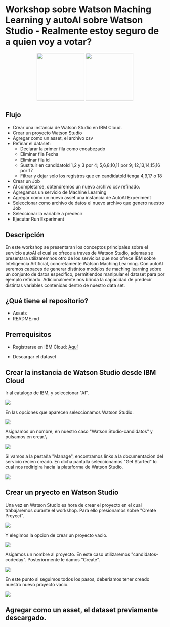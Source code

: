 # Workshop sobre Watson Maching Learning y autoAI sobre Watson Studio - Realmente estoy seguro de a quien voy a votar?

<p align="center">
  <img src="assets/machinglearning.png" width="150" length="200">
  <img src="assets/studio.png" width="150" length="200">
</p>

## Flujo

* Crear una instancia de Watson Studio en IBM Cloud.
* Crear un proyecto Watson Studio
* Agregar como un asset, el archivo csv
* Refinar el dataset:
  * Declarar la primer fila como encabezado
  * Eliminar fila Fecha
  * Eliminar fila id
  * Sustituir en candidatoId 1,2 y 3 por 4; 5,6,8,10,11 por 9; 12,13,14,15,16 por 17
  * Filtrar y dejar solo los registros que en candidatoId tenga 4,9,17 o 18
* Crear un Job
* Al completarse, obtendremos un nuevo archivo csv refinado.
* Agregamos un servicio de Machine Learning
* Agregar como un nuevo asset una instancia de AutoAI Experiment
* Seleccionar como archivo de datos el nuevo archivo que genero nuestro Job
* Seleccionar la variable a predecir
* Ejecutar Run Experiment


## Descripción

En este workshop se presentaran los conceptos principales sobre el servicio autoAI el cual se ofrece a traves de Watson Studio, ademas se presentara utilizaremnos otro de los servicios que nos ofrece IBM sobre Inteligencia Artificial, concretamente Watson Maching Learning. Con autoAI seremos capaces de generar distintos modelos de maching learning sobre un conjunto de datos especifico, permitiendos manipular el dataset para por ejemplo refinarlo. Adicionalmente nos brinda la capacidad de predecir distintas variables contenidas dentro de nuestro data set. 

## ¿Qué tiene el repositorio?
- Assets
- README.md


## Prerrequisitos
* Registrarse en IBM Cloud: [Aquí](https://cloud.ibm.com/registration)

* Descargar el dataset

## Crear la instancia de Watson Studio desde IBM Cloud

Ir al catalogo de IBM, y seleccionar "AI".

![](/./assets/catalogo.png)

En las opciones que aparecen seleccionamos Watson Studio.

![](/./assets/studio.png)

Asignamos un nombre, en nuestro caso "Watson Studio-candidatos" y pulsamos en crear.\

![](/./assets/crearstudio.png)

Si vamos a la pestaña "Manage", encontramos links a la documentacion del servicio recien creado. En dicha pantalla seleccionamos "Get Started" lo cual nos redirigira hacia la plataforma de Watson Studio.

![](/./assets/getstarted.png)

## Crear un pryecto en Watson Studio

Una vez en Watson Studio es hora de crear el proyecto en el cual trabajaremos durante el workshop. Para ello presionamos sobre "Create Proyect".

![](/./assets/createproyect.png)

Y elegimos la opcion de crear un proyecto vacio.

![](/./assets/emptyproyect.png)

Asigamos un nombre al proyecto. En este caso utilizaremos "candidatos-codeday". Posteriormente le damos "Create".

![](/./assets/nameproyect.png)

En este punto si seguimos todos los pasos, deberiamos tener creado nuestro nuevo proyecto vacio.

![](/./assets/newproyect.png)


## Agregar como un asset, el dataset previamente descargado.



